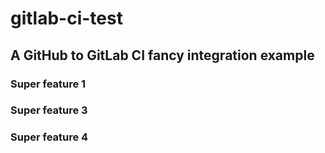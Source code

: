# gitlab-ci-test
## A GitHub to GitLab CI fancy integration example
### Super feature 1
### Super feature 3
### Super feature 4
